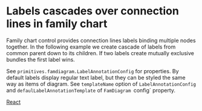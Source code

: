 # Labels cascades over connection lines in family chart
Family chart control provides connection lines labels binding multiple nodes together. In the following example we create cascade of labels from common parent down to its children. If two labels create mutually exclusive bundles the first label wins.

See `primitives.famdiagram.LabelAnnotationConfig` for properties. By default labels display regular text label, but they can be styled the same way as items of diagram. See `templateName` option of `LabelAnnotationConfig` and `defaulLabelAnnotationTemplate` of `FamDiagram `config` property.

[React](../src/Samples/LabelsCascadesInFamilyChart.js)
